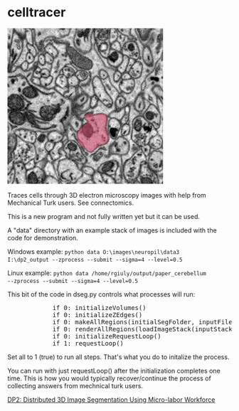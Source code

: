 celltracer
==========

![Alt attribute text Here](doc/dp2.gif)


Traces cells through 3D electron microscopy images with help from Mechanical Turk users. See connectomics.


This is a new program and not fully written yet but it can be used.

A "data" directory with an example stack of images is included with the code for demonstration.


Windows example:
<code>python data O:\images\neuropil\data3 I:\dp2_output --zprocess --submit --sigma=4 --level=0.5</code>

Linux example:
<code>python data /home/rgiuly/output/paper_cerebellum --zprocess --submit --sigma=4 --level=0.5</code>


This bit of the code in dseg.py controls what processes will run:
<pre>
            if 0: initializeVolumes()
            if 0: initializeZEdges()
            if 0: makeAllRegions(initialSegFolder, inputFileExtension=inputFileExtension)
            if 0: renderAllRegions(loadImageStack(inputStack, None), 1)
            if 0: initializeRequestLoop()
            if 1: requestLoop()
</pre>

Set all to 1 (true) to run all steps. That's what you do to initalize the process.


You can run with just requestLoop() after the initialization completes one time. This is how you would typically recover/continue the process of collecting answers from mechnical turk users.


<a href=http://bioinformatics.oxfordjournals.org/content/29/10/1359> DP2: Distributed 3D Image Segmentation Using Micro-labor Workforce </a>
